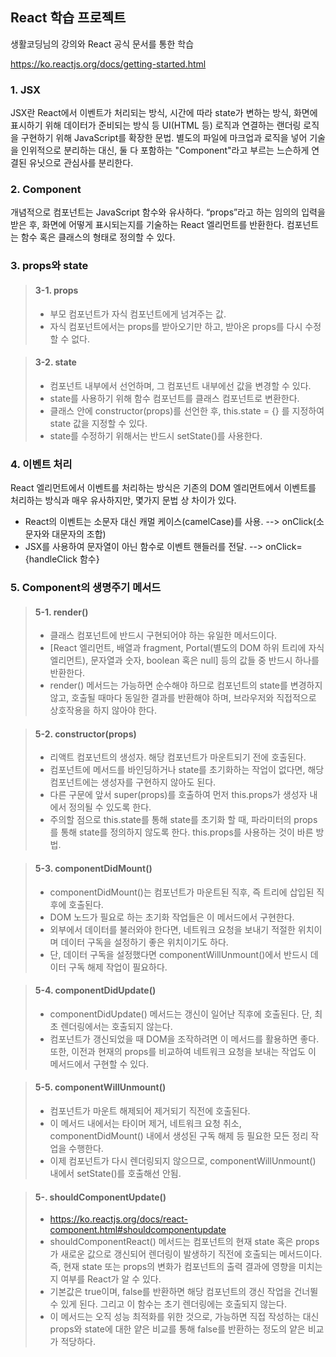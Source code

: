 ## React 학습 프로젝트

생활코딩님의 강의와 React 공식 문서를 통한 학습

https://ko.reactjs.org/docs/getting-started.html


### 1. JSX

JSX란 React에서 이벤트가 처리되는 방식, 시간에 따라 state가 변하는 방식, 화면에 표시하기 위해 데이터가 준비되는 방식 등 UI(HTML 등) 로직과 연결하는 랜더링 로직을 구현하기 위해 JavaScript를 확장한 문법. 별도의 파일에 마크업과 로직을 넣어 기술을 인위적으로 분리하는 대신, 둘 다 포함하는 "Component"라고 부르는 느슨하게 연결된 유닛으로 관심사를 분리한다.


### 2. Component

개념적으로 컴포넌트는 JavaScript 함수와 유사하다. “props”라고 하는 임의의 입력을 받은 후, 화면에 어떻게 표시되는지를 기술하는 React 엘리먼트를 반환한다.
컴포넌트는 함수 혹은 클래스의 형태로 정의할 수 있다.


### 3. props와 state

> #### 3-1. props
> - 부모 컴포넌트가 자식 컴포넌트에게 넘겨주는 값.
> - 자식 컴포넌트에서는 props를 받아오기만 하고, 받아온 props를 다시 수정할 수 없다.

> #### 3-2. state
> - 컴포넌트 내부에서 선언하며, 그 컴포넌트 내부에선 값을 변경할 수 있다.
> - state를 사용하기 위해 함수 컴포넌트를 클래스 컴포넌트로 변환한다.
> - 클래스 안에 constructor(props)를 선언한 후, this.state = {} 를 지정하여 state 값을 지정할 수 있다.
> - state를 수정하기 위해서는 반드시 setState()를 사용한다.


### 4. 이벤트 처리

React 엘리먼트에서 이벤트를 처리하는 방식은 기존의 DOM 엘리먼트에서 이벤트를 처리하는 방식과 매우 유사하지만, 몇가지 문법 상 차이가 있다.
- React의 이벤트는 소문자 대신 캐멀 케이스(camelCase)를 사용. --> onClick(소문자와 대문자의 조합)
- JSX를 사용하여 문자열이 아닌 함수로 이벤트 핸들러를 전달.   --> onClick={handleClick 함수}


### 5. Component의 생명주기 메서드

> #### 5-1. render()
> - 클래스 컴포넌트에 반드시 구현되어야 하는 유일한 메서드이다. 
> - [React 엘리먼트, 배열과 fragment, Portal(별도의 DOM 하위 트리에 자식 엘리먼트), 문자열과 숫자, boolean 혹은 null] 등의 값들 중 반드시 하나를 반환한다.
> - render() 메서드는 가능하면 순수해야 하므로 컴포넌트의 state를 변경하지 않고, 호출될 때마다 동일한 결과를 반환해야 하며, 브라우저와 직접적으로 상호작용을 하지 않아야 한다.

> #### 5-2. constructor(props)
> - 리액트 컴포넌트의 생성자. 해당 컴포넌트가 마운트되기 전에 호출된다.
> - 컴포넌트에 메서드를 바인딩하거나 state를 초기화하는 작업이 없다면, 해당 컴포넌트에는 생성자를 구현하지 않아도 된다.
> - 다른 구문에 앞서 super(props)를 호출하여 먼저 this.props가 생성자 내에서 정의될 수 있도록 한다.
> - 주의할 점으로 this.state를 통해 state를 초기화 할 때, 파라미터의 props를 통해 state를 정의하지 않도록 한다. this.props를 사용하는 것이 바른 방법.

> #### 5-3. componentDidMount()
> - componentDidMount()는 컴포넌트가 마운트된 직후, 즉 트리에 삽입된 직후에 호출된다.
> - DOM 노드가 필요로 하는 초기화 작업들은 이 메서드에서 구현한다. 
> - 외부에서 데이터를 불러와야 한다면, 네트워크 요청을 보내기 적절한 위치이며 데이터 구독을 설정하기 좋은 위치이기도 하다.
> - 단, 데이터 구독을 설정했다면 componentWillUnmount()에서 반드시 데이터 구독 해제 작업이 필요하다.

> #### 5-4. componentDidUpdate()
> - componentDidUpdate() 메서드는 갱신이 일어난 직후에 호출된다. 단, 최초 렌더링에서는 호출되지 않는다.
> - 컴포넌트가 갱신되었을 때 DOM을 조작하려면 이 메서드를 활용하면 좋다. 또한, 이전과 현재의 props를 비교하여 네트워크 요청을 보내는 작업도 이 메서드에서 구현할 수 있다.

> #### 5-5. componentWillUnmount()
> - 컴포넌트가 마운트 해제되어 제거되기 직전에 호출된다. 
> - 이 메서드 내에서는 타이머 제거, 네트워크 요청 취소, componentDidMount() 내에서 생성된 구독 해제 등 필요한 모든 정리 작업을 수행한다.
> - 이제 컴포넌트가 다시 렌더링되지 않으므로, componentWillUnmount() 내에서 setState()를 호출해선 안됨.

> #### 5-. shouldComponentUpdate()
> - https://ko.reactjs.org/docs/react-component.html#shouldcomponentupdate
> - shouldComponentReact() 메서드는 컴포넌트의 현재 state 혹은 props가 새로운 값으로 갱신되어 렌더링이 발생하기 직전에 호출되는 메서드이다.
즉, 현재 state 또는 props의 변화가 컴포넌트의 출력 결과에 영향을 미치는지 여부를 React가 알 수 있다.
> - 기본값은 true이며, false를 반환하면 해당 컴포넌트의 갱신 작업을 건너뛸 수 있게 된다. 그리고 이 함수는 초기 렌더링에는 호출되지 않는다.
> - 이 메서드는 오직 성능 최적화를 위한 것으로, 가능하면 직접 작성하는 대신 props와 state에 대한 얕은 비교를 통해 false를 반환하는 정도의 얕은 비교가 적당하다.
